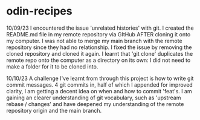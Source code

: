 # odin-recipes

10/09/23
I encountered the issue 'unrelated histories' with git. I created the README.md file in my remote repository via GItHub AFTER cloning it onto my computer. I was not able to merge my main branch with the remote repository since they had no relationship. I fixed the issue by removing the cloned repository and cloned it again. I learnt that 'git clone' duplicates the remote repo onto the computer as a directory on its own: I did not need to make a folder for it to be cloned into. 

10/10/23
A challenge I've learnt from through this project is how to write git commit messages. 4 git commits in, half of which I appended for improved clarity, I am getting a decent idea on when and how to commit 'feat's. I am gaining an clearer understanding of git vocabulary, such as 'upstream rebase / changes' and have deepened my understanding of the remote repository origin and the main branch.